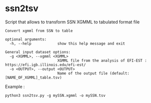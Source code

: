 # ssn2tsv

Script that allows to transform SSN XGMML to tabulated format file

```
Convert xgmml from SSN to table

optional arguments:
  -h, --help            show this help message and exit

General input dataset options:
  -g <XGMML>, --xgmml <XGMML>
                        XGMML file from the analysis of EFI-EST : https://efi.igb.illinois.edu/efi-est/
  -o <OUTPUT>, --output <OUTPUT>
                        Name of the output file (default: [NAME_OF_XGMML]_table.tsv)
```

Example :

```
python3 ssn2tsv.py -g mySSN.xgmml -o mySSN.tsv
```
